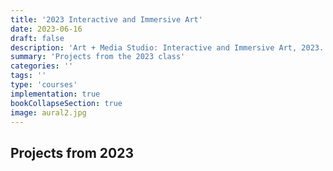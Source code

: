 ```yaml
---
title: '2023 Interactive and Immersive Art'
date: 2023-06-16
draft: false
description: 'Art + Media Studio: Interactive and Immersive Art, 2023.'
summary: 'Projects from the 2023 class'
categories: ''
tags: ''
type: 'courses'
implementation: true
bookCollapseSection: true
image: aural2.jpg
---
```


## Projects from 2023